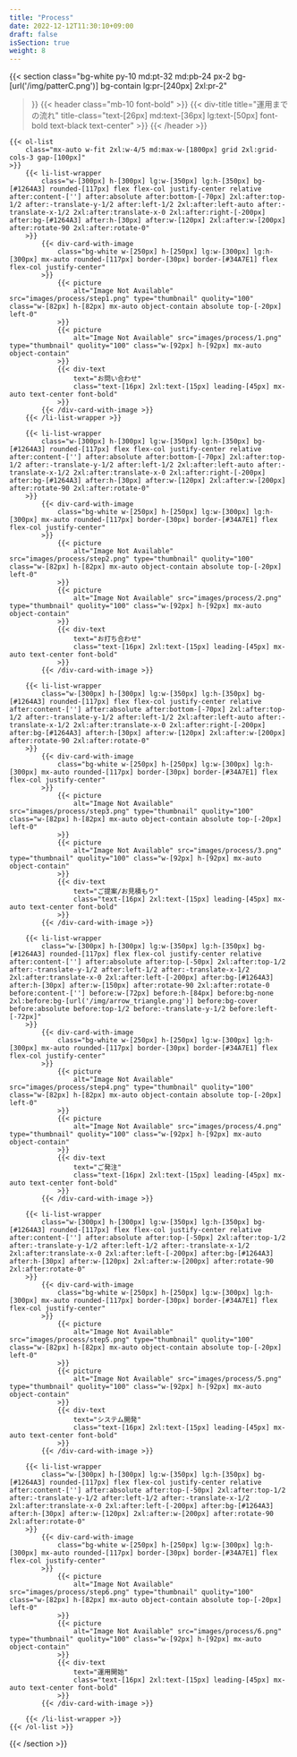 ```yaml
---
title: "Process"
date: 2022-12-12T11:30:10+09:00
draft: false
isSection: true
weight: 8
---
```


{{< section
    class="bg-white py-10 md:pt-32 md:pb-24 px-2 bg-[url('/img/patterC.png')] bg-contain lg:pr-[240px] 2xl:pr-2"
>}}
    {{< header
        class="mb-10 font-bold"
    >}}
        {{< div-title
            title="運用までの流れ"
            title-class="text-[26px] md:text-[36px] lg:text-[50px] font-bold text-black text-center"
        >}}
    {{< /header >}}

    {{< ol-list
        class="mx-auto w-fit 2xl:w-4/5 md:max-w-[1800px] grid 2xl:grid-cols-3 gap-[100px]"
    >}}
        {{< li-list-wrapper
            class="w-[300px] h-[300px] lg:w-[350px] lg:h-[350px] bg-[#1264A3] rounded-[117px] flex flex-col justify-center relative after:content-[''] after:absolute after:bottom-[-70px] 2xl:after:top-1/2 after:-translate-y-1/2 after:left-1/2 2xl:after:left-auto after:-translate-x-1/2 2xl:after:translate-x-0 2xl:after:right-[-200px] after:bg-[#1264A3] after:h-[30px] after:w-[120px] 2xl:after:w-[200px] after:rotate-90 2xl:after:rotate-0"
        >}}
            {{< div-card-with-image
                class="bg-white w-[250px] h-[250px] lg:w-[300px] lg:h-[300px] mx-auto rounded-[117px] border-[30px] border-[#34A7E1] flex flex-col justify-center"
            >}}
                {{< picture
                    alt="Image Not Available" src="images/process/step1.png" type="thumbnail" quolity="100" class="w-[82px] h-[82px] mx-auto object-contain absolute top-[-20px] left-0"
                >}}
                {{< picture
                    alt="Image Not Available" src="images/process/1.png" type="thumbnail" quolity="100" class="w-[92px] h-[92px] mx-auto object-contain"
                >}}
                {{< div-text
                    text="お問い合わせ"
                    class="text-[16px] 2xl:text-[15px] leading-[45px] mx-auto text-center font-bold"
                >}}
            {{< /div-card-with-image >}}
        {{< /li-list-wrapper >}}

        {{< li-list-wrapper
            class="w-[300px] h-[300px] lg:w-[350px] lg:h-[350px] bg-[#1264A3] rounded-[117px] flex flex-col justify-center relative after:content-[''] after:absolute after:bottom-[-70px] 2xl:after:top-1/2 after:-translate-y-1/2 after:left-1/2 2xl:after:left-auto after:-translate-x-1/2 2xl:after:translate-x-0 2xl:after:right-[-200px] after:bg-[#1264A3] after:h-[30px] after:w-[120px] 2xl:after:w-[200px] after:rotate-90 2xl:after:rotate-0"
        >}}
            {{< div-card-with-image
                class="bg-white w-[250px] h-[250px] lg:w-[300px] lg:h-[300px] mx-auto rounded-[117px] border-[30px] border-[#34A7E1] flex flex-col justify-center"
            >}}
                {{< picture
                    alt="Image Not Available" src="images/process/step2.png" type="thumbnail" quolity="100" class="w-[82px] h-[82px] mx-auto object-contain absolute top-[-20px] left-0"
                >}}
                {{< picture
                    alt="Image Not Available" src="images/process/2.png" type="thumbnail" quolity="100" class="w-[92px] h-[92px] mx-auto object-contain"
                >}}
                {{< div-text
                    text="お打ち合わせ"
                    class="text-[16px] 2xl:text-[15px] leading-[45px] mx-auto text-center font-bold"
                >}}
            {{< /div-card-with-image >}}

        {{< li-list-wrapper
            class="w-[300px] h-[300px] lg:w-[350px] lg:h-[350px] bg-[#1264A3] rounded-[117px] flex flex-col justify-center relative after:content-[''] after:absolute after:bottom-[-70px] 2xl:after:top-1/2 after:-translate-y-1/2 after:left-1/2 2xl:after:left-auto after:-translate-x-1/2 2xl:after:translate-x-0 2xl:after:right-[-200px] after:bg-[#1264A3] after:h-[30px] after:w-[120px] 2xl:after:w-[200px] after:rotate-90 2xl:after:rotate-0"
        >}}
            {{< div-card-with-image
                class="bg-white w-[250px] h-[250px] lg:w-[300px] lg:h-[300px] mx-auto rounded-[117px] border-[30px] border-[#34A7E1] flex flex-col justify-center"
            >}}
                {{< picture
                    alt="Image Not Available" src="images/process/step3.png" type="thumbnail" quolity="100" class="w-[82px] h-[82px] mx-auto object-contain absolute top-[-20px] left-0"
                >}}
                {{< picture
                    alt="Image Not Available" src="images/process/3.png" type="thumbnail" quolity="100" class="w-[92px] h-[92px] mx-auto object-contain"
                >}}
                {{< div-text
                    text="ご提案/お見積もり"
                    class="text-[16px] 2xl:text-[15px] leading-[45px] mx-auto text-center font-bold"
                >}}
            {{< /div-card-with-image >}}

        {{< li-list-wrapper
            class="w-[300px] h-[300px] lg:w-[350px] lg:h-[350px] bg-[#1264A3] rounded-[117px] flex flex-col justify-center relative after:content-[''] after:absolute after:top-[-50px] 2xl:after:top-1/2 after:-translate-y-1/2 after:left-1/2 after:-translate-x-1/2 2xl:after:translate-x-0 2xl:after:left-[-200px] after:bg-[#1264A3] after:h-[30px] after:w-[150px] after:rotate-90 2xl:after:rotate-0 before:content-[''] before:w-[72px] before:h-[84px] before:bg-none 2xl:before:bg-[url('/img/arrow_triangle.png')] before:bg-cover before:absolute before:top-1/2 before:-translate-y-1/2 before:left-[-72px]"
        >}}
            {{< div-card-with-image
                class="bg-white w-[250px] h-[250px] lg:w-[300px] lg:h-[300px] mx-auto rounded-[117px] border-[30px] border-[#34A7E1] flex flex-col justify-center"
            >}}
                {{< picture
                    alt="Image Not Available" src="images/process/step4.png" type="thumbnail" quolity="100" class="w-[82px] h-[82px] mx-auto object-contain absolute top-[-20px] left-0"
                >}}
                {{< picture
                    alt="Image Not Available" src="images/process/4.png" type="thumbnail" quolity="100" class="w-[92px] h-[92px] mx-auto object-contain"
                >}}
                {{< div-text
                    text="ご発注"
                    class="text-[16px] 2xl:text-[15px] leading-[45px] mx-auto text-center font-bold"
                >}}
            {{< /div-card-with-image >}}

        {{< li-list-wrapper
            class="w-[300px] h-[300px] lg:w-[350px] lg:h-[350px] bg-[#1264A3] rounded-[117px] flex flex-col justify-center relative after:content-[''] after:absolute after:top-[-50px] 2xl:after:top-1/2 after:-translate-y-1/2 after:left-1/2 after:-translate-x-1/2 2xl:after:translate-x-0 2xl:after:left-[-200px] after:bg-[#1264A3] after:h-[30px] after:w-[120px] 2xl:after:w-[200px] after:rotate-90 2xl:after:rotate-0"
        >}}
            {{< div-card-with-image
                class="bg-white w-[250px] h-[250px] lg:w-[300px] lg:h-[300px] mx-auto rounded-[117px] border-[30px] border-[#34A7E1] flex flex-col justify-center"
            >}}
                {{< picture
                    alt="Image Not Available" src="images/process/step5.png" type="thumbnail" quolity="100" class="w-[82px] h-[82px] mx-auto object-contain absolute top-[-20px] left-0"
                >}}
                {{< picture
                    alt="Image Not Available" src="images/process/5.png" type="thumbnail" quolity="100" class="w-[92px] h-[92px] mx-auto object-contain"
                >}}
                {{< div-text
                    text="システム開発"
                    class="text-[16px] 2xl:text-[15px] leading-[45px] mx-auto text-center font-bold"
                >}}
            {{< /div-card-with-image >}}

        {{< li-list-wrapper
            class="w-[300px] h-[300px] lg:w-[350px] lg:h-[350px] bg-[#1264A3] rounded-[117px] flex flex-col justify-center relative after:content-[''] after:absolute after:top-[-50px] 2xl:after:top-1/2 after:-translate-y-1/2 after:left-1/2 after:-translate-x-1/2 2xl:after:translate-x-0 2xl:after:left-[-200px] after:bg-[#1264A3] after:h-[30px] after:w-[120px] 2xl:after:w-[200px] after:rotate-90 2xl:after:rotate-0"
        >}}
            {{< div-card-with-image
                class="bg-white w-[250px] h-[250px] lg:w-[300px] lg:h-[300px] mx-auto rounded-[117px] border-[30px] border-[#34A7E1] flex flex-col justify-center"
            >}}
                {{< picture
                    alt="Image Not Available" src="images/process/step6.png" type="thumbnail" quolity="100" class="w-[82px] h-[82px] mx-auto object-contain absolute top-[-20px] left-0"
                >}}
                {{< picture
                    alt="Image Not Available" src="images/process/6.png" type="thumbnail" quolity="100" class="w-[92px] h-[92px] mx-auto object-contain"
                >}}
                {{< div-text
                    text="運用開始"
                    class="text-[16px] 2xl:text-[15px] leading-[45px] mx-auto text-center font-bold"
                >}}
            {{< /div-card-with-image >}}

        {{< /li-list-wrapper >}}
    {{< /ol-list >}}

{{< /section >}}
